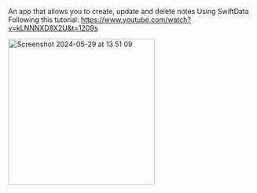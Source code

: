 
An app that allows you to create, update and delete notes
Using SwiftData
Following this tutorial: https://www.youtube.com/watch?v=kLNNNXD8X2U&t=1209s

<img width="298" alt="Screenshot 2024-05-29 at 13 51 09" src="https://github.com/YashavikaSingh/Notes/assets/65505787/f916bd53-e666-4c67-862d-c999db97a509">
